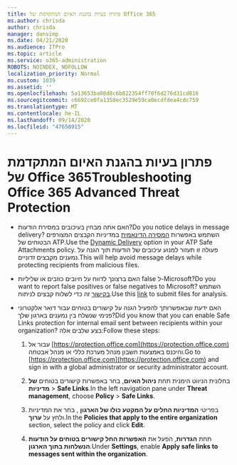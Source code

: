 ```yaml
---
title: פתרון בעיות בהגנת האיום המתקדמת של Office 365
ms.author: chrisda
author: chrisda
manager: dansimp
ms.date: 04/21/2020
ms.audience: ITPro
ms.topic: article
ms.service: o365-administration
ROBOTS: NOINDEX, NOFOLLOW
localization_priority: Normal
ms.custom: 1039
ms.assetid: ''
ms.openlocfilehash: 5a13653ba08d8c6b822354ff70f6d276d31cd816
ms.sourcegitcommit: c6692ce0fa1358ec3529e59ca0ecdfdea4cdc759
ms.translationtype: MT
ms.contentlocale: he-IL
ms.lasthandoff: 09/14/2020
ms.locfileid: "47658915"
---
```

# <a name="troubleshooting-office-365-advanced-threat-protection"></a><span data-ttu-id="90830-102">פתרון בעיות בהגנת האיום המתקדמת של Office 365</span><span class="sxs-lookup"><span data-stu-id="90830-102">Troubleshooting Office 365 Advanced Threat Protection</span></span>

- <span data-ttu-id="90830-103">האם אתה מבחין בעיכובים במסירת הודעות?</span><span class="sxs-lookup"><span data-stu-id="90830-103">Do you notice delays in message delivery?</span></span> <span data-ttu-id="90830-104">השתמש באפשרות [המסירה הדינאמית](https://docs.microsoft.com/microsoft-365/security/office-365-security/dynamic-delivery-and-previewing) במדיניות הקבצים המצורפים הבטוחים של ATP.</span><span class="sxs-lookup"><span data-stu-id="90830-104">Use the [Dynamic Delivery](https://docs.microsoft.com/microsoft-365/security/office-365-security/dynamic-delivery-and-previewing) option in your ATP Safe Attachments policy.</span></span> <span data-ttu-id="90830-105">פעולה זו תעזור למנוע עיכובים של הודעות תוך הגנה על נמענים מקבצים זדוניים.</span><span class="sxs-lookup"><span data-stu-id="90830-105">This will help avoid message delays while protecting recipients from malicious files.</span></span>

- <span data-ttu-id="90830-106">האם ברצונך לדווח על חיובים כוזבים או שליליות false ל-Microsoft?</span><span class="sxs-lookup"><span data-stu-id="90830-106">Do you want to report false positives or false negatives to Microsoft?</span></span> <span data-ttu-id="90830-107">השתמש [בקישור](https://www.microsoft.com/wdsi/filesubmission/) זה כדי לשלוח קבצים לניתוח.</span><span class="sxs-lookup"><span data-stu-id="90830-107">Use this [link](https://www.microsoft.com/wdsi/filesubmission/) to submit files for analysis.</span></span>

- <span data-ttu-id="90830-108">האם ידעת שבאפשרותך להפעיל הגנה על קישורים בטוחים עבור דואר אלקטרוני פנימי שנשלח בין נמענים בארגון שלך?</span><span class="sxs-lookup"><span data-stu-id="90830-108">Did you know that you can enable Safe Links protection for internal email sent between recipients within your organization?</span></span> <span data-ttu-id="90830-109">בצע שלבים אלה:</span><span class="sxs-lookup"><span data-stu-id="90830-109">Follow these steps:</span></span>

  1. <span data-ttu-id="90830-110">עבור אל [https://protection.office.com](https://protection.office.com) והיכנס באמצעות חשבון מנהל מערכת כללי או מנהל אבטחה.</span><span class="sxs-lookup"><span data-stu-id="90830-110">Go to [https://protection.office.com](https://protection.office.com) and sign in with a global administrator or security administrator account.</span></span>

  2. <span data-ttu-id="90830-111">בחלונית הניווט הימנית תחת **ניהול האיום**, בחר באפשרות קישורים בטוחים **של מדיניות** \> **Safe Links**.</span><span class="sxs-lookup"><span data-stu-id="90830-111">In the left navigation pane under **Threat management**, choose **Policy** \> **Safe Links**.</span></span>

  3. <span data-ttu-id="90830-112">בפריטי **המדיניות החלים על המקטע כולו של הארגון** , בחר את המדיניות ולחץ על **ערוך**.</span><span class="sxs-lookup"><span data-stu-id="90830-112">In the **Policies that apply to the entire organization** section, select the policy and click **Edit**.</span></span>

  4. <span data-ttu-id="90830-113">תחת **הגדרות**, הפעל את **האפשרות החל קישורים בטוחים על הודעות הנשלחות בתוך הארגון**.</span><span class="sxs-lookup"><span data-stu-id="90830-113">Under **Settings**, enable **Apply safe links to messages sent within the organization**.</span></span>
